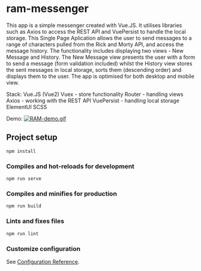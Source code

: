 # ram-messenger

This app is a simple messenger created with Vue.JS.
It utilises libraries such as Axios to access the REST API and VuePersist to handle the local storage. This Single Page Aplication allows the user to send messages to a range of characters pulled from the Rick and Morty API, and access the message history. The functionality includes displaying two views - New Message and History. The New Message view presents the user with a form to send a message (form validation included) whilst the History view stores the sent messages in local storage, sorts them (descending order) and displays them to the user.
The app is optimised for both desktop and mobile view.

Stack:
Vue.JS (Vue2)
Vuex - store functionality
Router - handling views
Axios - working with the REST API
VuePersist - handling local storage
ElementUI
SCSS

Demo:
[![RAM-demo.gif](https://i.postimg.cc/nr2nXm9S/RAM-demo.gif)](https://postimg.cc/V0JxTdRX)

## Project setup

```
npm install
```

### Compiles and hot-reloads for development

```
npm run serve
```

### Compiles and minifies for production

```
npm run build
```

### Lints and fixes files

```
npm run lint
```

### Customize configuration

See [Configuration Reference](https://cli.vuejs.org/config/).
